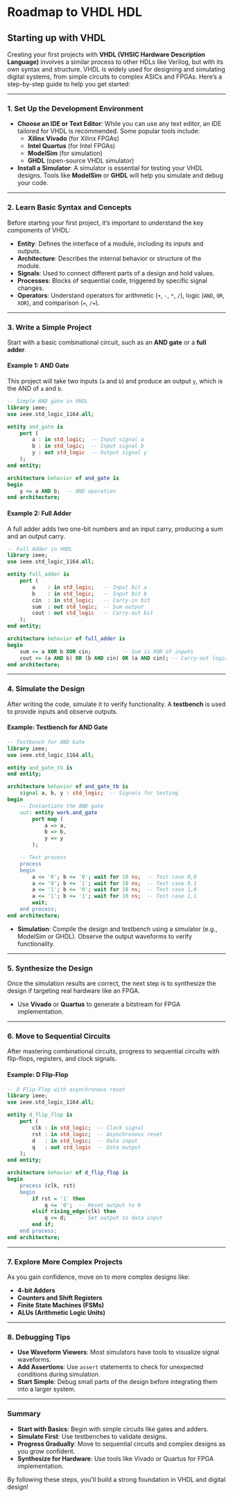 # Roadmap to VHDL HDL

## Starting up with VHDL

Creating your first projects with **VHDL (VHSIC Hardware Description Language)** involves a similar process to other HDLs like Verilog, but with its own syntax and structure. VHDL is widely used for designing and simulating digital systems, from simple circuits to complex ASICs and FPGAs. Here’s a step-by-step guide to help you get started:

---

### 1. **Set Up the Development Environment**

- **Choose an IDE or Text Editor**: While you can use any text editor, an IDE tailored for VHDL is recommended. Some popular tools include:
  - **Xilinx Vivado** (for Xilinx FPGAs)
  - **Intel Quartus** (for Intel FPGAs)
  - **ModelSim** (for simulation)
  - **GHDL** (open-source VHDL simulator)
- **Install a Simulator**: A simulator is essential for testing your VHDL designs. Tools like **ModelSim** or **GHDL** will help you simulate and debug your code.

---

### 2. **Learn Basic Syntax and Concepts**

   Before starting your first project, it’s important to understand the key components of VHDL:

- **Entity**: Defines the interface of a module, including its inputs and outputs.
- **Architecture**: Describes the internal behavior or structure of the module.
- **Signals**: Used to connect different parts of a design and hold values.
- **Processes**: Blocks of sequential code, triggered by specific signal changes.
- **Operators**: Understand operators for arithmetic (`+`, `-`, `*`, `/`), logic (`AND`, `OR`, `XOR`), and comparison (`=`, `/=`).

---

### 3. **Write a Simple Project**

   Start with a basic combinational circuit, such as an **AND gate** or a **full adder**.

#### Example 1: **AND Gate**

This project will take two inputs (`a` and `b`) and produce an output `y`, which is the AND of `a` and `b`.

```vhdl
-- Simple AND gate in VHDL
library ieee;
use ieee.std_logic_1164.all;

entity and_gate is
    port (
        a : in std_logic;  -- Input signal a
        b : in std_logic;  -- Input signal b
        y : out std_logic  -- Output signal y
    );
end entity;

architecture behavior of and_gate is
begin
    y <= a AND b;  -- AND operation
end architecture;
```

#### Example 2: **Full Adder**

A full adder adds two one-bit numbers and an input carry, producing a sum and an output carry.

```vhdl
-- Full Adder in VHDL
library ieee;
use ieee.std_logic_1164.all;

entity full_adder is
    port (
        a    : in std_logic;   -- Input bit a
        b    : in std_logic;   -- Input bit b
        cin  : in std_logic;   -- Carry-in bit
        sum  : out std_logic;  -- Sum output
        cout : out std_logic   -- Carry-out bit
    );
end entity;

architecture behavior of full_adder is
begin
    sum <= a XOR b XOR cin;          -- Sum is XOR of inputs
    cout <= (a AND b) OR (b AND cin) OR (a AND cin); -- Carry-out logic
end architecture;
```

---

### 4. **Simulate the Design**

   After writing the code, simulate it to verify functionality. A **testbench** is used to provide inputs and observe outputs.

#### Example: **Testbench for AND Gate**

```vhdl
-- Testbench for AND Gate
library ieee;
use ieee.std_logic_1164.all;

entity and_gate_tb is
end entity;

architecture behavior of and_gate_tb is
    signal a, b, y : std_logic;  -- Signals for testing
begin
    -- Instantiate the AND gate
    uut: entity work.and_gate
        port map (
            a => a,
            b => b,
            y => y
        );

    -- Test process
    process
    begin
        a <= '0'; b <= '0'; wait for 10 ns;  -- Test case 0,0
        a <= '0'; b <= '1'; wait for 10 ns;  -- Test case 0,1
        a <= '1'; b <= '0'; wait for 10 ns;  -- Test case 1,0
        a <= '1'; b <= '1'; wait for 10 ns;  -- Test case 1,1
        wait;
    end process;
end architecture;
```

- **Simulation**: Compile the design and testbench using a simulator (e.g., ModelSim or GHDL). Observe the output waveforms to verify functionality.

---

### 5. **Synthesize the Design**

   Once the simulation results are correct, the next step is to synthesize the design if targeting real hardware like an FPGA.

- Use **Vivado** or **Quartus** to generate a bitstream for FPGA implementation.

---

### 6. **Move to Sequential Circuits**

   After mastering combinational circuits, progress to sequential circuits with flip-flops, registers, and clock signals.

#### Example: **D Flip-Flop**

```vhdl
-- D Flip-Flop with asynchronous reset
library ieee;
use ieee.std_logic_1164.all;

entity d_flip_flop is
    port (
        clk : in std_logic;  -- Clock signal
        rst : in std_logic;  -- Asynchronous reset
        d   : in std_logic;  -- Data input
        q   : out std_logic  -- Data output
    );
end entity;

architecture behavior of d_flip_flop is
begin
    process (clk, rst)
    begin
        if rst = '1' then
            q <= '0';  -- Reset output to 0
        elsif rising_edge(clk) then
            q <= d;    -- Set output to data input
        end if;
    end process;
end architecture;
```

---

### 7. **Explore More Complex Projects**

   As you gain confidence, move on to more complex designs like:

- **4-bit Adders**
- **Counters and Shift Registers**
- **Finite State Machines (FSMs)**
- **ALUs (Arithmetic Logic Units)**

---

### 8. **Debugging Tips**

- **Use Waveform Viewers**: Most simulators have tools to visualize signal waveforms.
- **Add Assertions**: Use `assert` statements to check for unexpected conditions during simulation.
- **Start Simple**: Debug small parts of the design before integrating them into a larger system.

---

### Summary

- **Start with Basics**: Begin with simple circuits like gates and adders.
- **Simulate First**: Use testbenches to validate designs.
- **Progress Gradually**: Move to sequential circuits and complex designs as you grow confident.
- **Synthesize for Hardware**: Use tools like Vivado or Quartus for FPGA implementation.

By following these steps, you'll build a strong foundation in VHDL and digital design!
